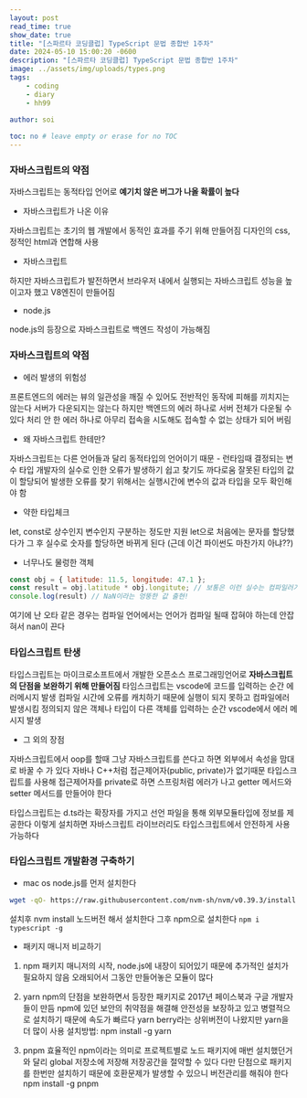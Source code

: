 ```yaml
---
layout: post
read_time: true
show_date: true
title: "[스파르타 코딩클럽] TypeScript 문법 종합반 1주차"
date: 2024-05-10 15:00:20 -0600
description: "[스파르타 코딩클럽] TypeScript 문법 종합반 1주차"
image: ../assets/img/uploads/types.png
tags: 
    - coding
    - diary
    - hh99
 
author: soi

toc: no # leave empty or erase for no TOC
---
```


### 자바스크립트의 약점
자바스크립트는 동적타입 언어로 **예기치 않은 버그가 나올 확률이 높다**

- 자바스크립트가 나온 이유 

자바스크립트는 초기의 웹 개발에서 동적인 효과를 주기 위해 만들어짐
디자인의 css, 정적인 html과 연합해 사용

- 자바스크립트 

하지만 자바스크립트가 발전하면서 브라우저 내에서 실행되는 자바스크립트 성능을 높이고자 했고 V8엔진이 만들어짐

- node.js

node.js의 등장으로 자바스크립트로 백엔드 작성이 가능해짐

### 자바스크립트의 약점
- 에러 발생의 위험성

프론트엔드의 에러는 뷰의 일관성을 깨질 수 있어도 전반적인 동작에 피해를 끼치지는 않는다 
서버가 다운되지는 않는다 
하지만 백엔드의 에러 하나로 서버 전체가 다운될 수 있다 
처리 안 한 에러 하나로 아무리 접속을 시도해도 접속할 수 없는 상태가 되어 버림

- 왜 자바스크립트 한테만?

자바스크립트는 다른 언어들과 달리 동적타입의 언어이기 때문
	- 런타임때 결정되는 변수 타입
    개발자의 실수로 인한 오류가 발생하기 쉽고 찾기도 까다로움
    잘못된 타입의 값이 할당되어 발생한 오류를 찾기 위해서는 실행시간에 변수의 값과 타입을 모두 확인해야 함

- 약한 타입체크 

let, const로 상수인지 변수인지 구분하는 정도만 지원 
let으로 처음에는 문자를 할당했다가 그 후 실수로 숫자를 할당하면 바뀌게 된다 
(근데 이건 파이썬도 마찬가지 아냐??)

- 너무나도 물렁한 객체 
```javascript
const obj = { latitude: 11.5, longitude: 47.1 };
const result = obj.latitude * obj.longitute; // 보통은 이런 실수는 컴파일러가 잡아줘야 되는데
console.log(result) // NaN이라는 엉뚱한 값 출현!
```
여기에 난 오타 같은 경우는 컴파일 언어에서는 언어가 컴파일 될때 잡혀야 하는데 안잡혀서 nan이 끈다 

### 타입스크립트 탄생
타입스크립트는 마이크로소프트에서 개발한 오픈소스 프로그래밍언어로 **자바스크립트의 단점을 보완하기 위해 만들어짐**
타임스크립트는 vscode에 코드를 입력하는 순간 에러메시지 발생
컴파일 시간에 오류를 캐치하기 때문에 실행이 되지 못하고 컴파일에러 발생시킴
정의되지 않은 객체나 타입이 다른 객체를 입력하는 순간 vscode에서 에러 메시지 발생

- 그 외의 장점

자바스크립트에서 oop를 할때 그냥 자바스크립트를 쓴다고 하면 외부에서 속성을 맘대로 바꿀 수 가 있다
자바나 C++처럼 접근제어자(public, private)가 없기때문
타입스크립트를 사용해 접근제어자를 private로 하면 스프링처럼 에러가 나고 getter 메서드와 setter 메서드를 만들어야 한다 

타입스크립트는 d.ts라는 확장자를 가지고 선언 파일을 통해 외부모듈타입에 정보를 제공한다 
이렇게 설치하면 자바스크립트 라이브러리도 타입스크립트에서 안전하게 사용 가능하다 

### 타입스크립트 개발환경 구축하기
- mac os
node.js를 먼저 설치한다 
```bash
wget -qO- https://raw.githubusercontent.com/nvm-sh/nvm/v0.39.3/install.sh | bash
```
설치후 nvm install 노드버전 해서 설치한다 
그후 npm으로 설치한다 `npm i typescript -g`

- 패키지 매니저 비교하기 
1. npm
패키지 매니저의 시작, node.js에 내장이 되어있기 때문에 추가적인 설치가 필요하지 않음
오래되어서 그동안 만들어놓은 모듈이 많다 

2. yarn 
npm의 단점을 보완하면서 등장한 패키지로 2017년 페이스북과 구글 개발자들이 만듬
npm에 있던 보안의 취약점을 해결해 안전성을 보장하고 있고 병렬적으로 설치하기 때문에 속도가 빠르다 
yarn berry라는 상위버전이 나왔지만 yarn을 더 많이 사용
설치방법: npm install -g yarn

3. pnpm
효율적인 npm이라는 의미로 프로젝트별로 노드 패키지에 매번 설치했던거와 달리 global 저장소에 저장해 저장공간을 절약할 수 있다 
다만 단점으로 패키지를 한번만 설치하기 때문에 호환문제가 발생할 수 있으니 버전관리를 해줘야 한다 
npm install -g pnpm
